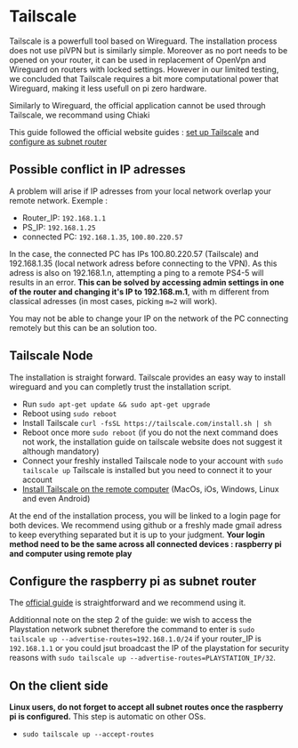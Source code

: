 # Tailscale 
Tailscale is a powerfull tool based on Wireguard. The installation process does not use piVPN but is similarly simple. Moreover as no port needs to be opened on your router, it can be used in replacement of OpenVpn and Wireguard on routers with locked settings. However in our limited testing, we concluded that Tailscale requires a bit more computational power that Wireguard, making it less usefull on pi zero hardware.

Similarly to Wireguard, the official application cannot be used through Tailscale, we recommand using Chiaki

This guide followed the official website guides : [set up Tailscale](https://tailscale.com/download/linux) and [configure as subnet router](https://tailscale.com/kb/1019/subnets/)



## Possible conflict in IP adresses
A problem will arise if IP adresses from your local network overlap your remote network. Exemple : 
* Router_IP: `192.168.1.1`
* PS_IP: `192.168.1.25`
* connected PC: `192.168.1.35`, `100.80.220.57`

In the case, the connected PC has IPs 100.80.220.57 (Tailscale) and 192.168.1.35 (local network adress before connecting to the VPN). As this adress is also on 192.168.1.n, attempting a ping to a remote PS4-5 will results in an error. **This can be solved by accessing admin settings in one of the router and changing it's IP to 192.168.m.1**, with m different from classical adresses (in most cases, picking `m=2` will work). 

You may not be able to change your IP on the network of the PC connecting remotely but this can be an solution too.

##  Tailscale Node
The installation is straight forward. Tailscale provides an easy way to install wireguard and you can completly trust the installation script.
* Run `sudo apt-get update && sudo apt-get upgrade`
* Reboot using `sudo reboot`
* Install Tailscale `curl -fsSL https://tailscale.com/install.sh | sh`
* Reboot once more `sudo reboot` (if you do not the next command does not work, the installation guide on tailscale website does not suggest it although mandatory)
* Connect your freshly installed Tailscale node to your account with `sudo tailscale up`
Tailscale is installed but you need to connect it to your account
* [Install Tailscale on the remote computer](https://tailscale.com/download) (MacOs, iOs, Windows, Linux and even Android)

At the end of the installation process, you will be linked to a login page for both devices. We recommend using github or a freshly made gmail adress to keep everything separated but it is up to your judgment. **Your login method need to be the same across all connected devices : raspberry pi and computer using remote play**

## Configure the raspberry pi as subnet router

The [official guide](https://tailscale.com/kb/1019/subnets/) is straightforward and we recommend using it. 

Additionnal note on the step 2 of the guide: we wish to access the Playstation network subnet therefore the command to enter is `sudo tailscale up --advertise-routes=192.168.1.0/24` if your router_IP is `192.168.1.1` or you could jsut broadcast the IP of the playstation for security reasons with `sudo tailscale up --advertise-routes=PLAYSTATION_IP/32`.


## On the client side
**Linux users, do not forget to accept all subnet routes once the raspberry pi is configured.** This step is automatic on other OSs.
* `sudo tailscale up --accept-routes`

